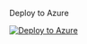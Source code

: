 Deploy to Azure

[![Deploy to Azure](https://aka.ms/deploytoazurebutton)](https://portal.azure.com/#create/Microsoft.Template/uri/https%3A%2F%2Fraw.githubusercontent.com%2Fice-engineering%2FSentinel-Onboarding%2FMergeValidation%2FAzureSentinelviaARMLighthouse%2FLighthouseVersion%2Fligthousesentineldeploy.json/createUIDefinitionUri/https%3A%2F%2Fraw.githubusercontent.com%2Fice-engineering%2FSentinel-Onboarding%2FMergeValidation%2FAzureSentinelviaARMLighthouse%2FLighthouseVersion%2FcreateUiDefinition.json)
